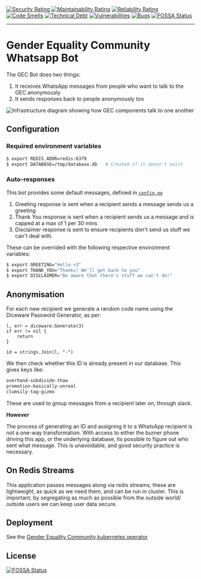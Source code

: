 [![Security Rating](https://sonarcloud.io/api/project_badges/measure?project=gender-equality-community_gec-bot&metric=security_rating)](https://sonarcloud.io/summary/new_code?id=gender-equality-community_gec-bot)
[![Maintainability Rating](https://sonarcloud.io/api/project_badges/measure?project=gender-equality-community_gec-bot&metric=sqale_rating)](https://sonarcloud.io/summary/new_code?id=gender-equality-community_gec-bot)
[![Reliability Rating](https://sonarcloud.io/api/project_badges/measure?project=gender-equality-community_gec-bot&metric=reliability_rating)](https://sonarcloud.io/summary/new_code?id=gender-equality-community_gec-bot)
[![Code Smells](https://sonarcloud.io/api/project_badges/measure?project=gender-equality-community_gec-bot&metric=code_smells)](https://sonarcloud.io/summary/new_code?id=gender-equality-community_gec-bot)
[![Technical Debt](https://sonarcloud.io/api/project_badges/measure?project=gender-equality-community_gec-bot&metric=sqale_index)](https://sonarcloud.io/summary/new_code?id=gender-equality-community_gec-bot)
[![Vulnerabilities](https://sonarcloud.io/api/project_badges/measure?project=gender-equality-community_gec-bot&metric=vulnerabilities)](https://sonarcloud.io/summary/new_code?id=gender-equality-community_gec-bot)
[![Bugs](https://sonarcloud.io/api/project_badges/measure?project=gender-equality-community_gec-bot&metric=bugs)](https://sonarcloud.io/summary/new_code?id=gender-equality-community_gec-bot)
[![FOSSA Status](https://app.fossa.com/api/projects/git%2Bgithub.com%2Fgender-equality-community%2Fgec-bot.svg?type=shield)](https://app.fossa.com/projects/git%2Bgithub.com%2Fgender-equality-community%2Fgec-bot?ref=badge_shield)

---

# Gender Equality Community Whatsapp Bot

The GEC Bot does two things:

1. It receives WhatsApp messages from people who want to talk to the GEC anonymously
2. It sends responses back to people anonymously too

![Infrastructure diagram showing how GEC components talk to one another](doc/gec-bots-arch.svg)

## Configuration

### Required environment variables

```bash
$ export REDIS_ADDR=redis:6379
$ export DATABASE=/tmp/database.db   # Created if it doesn't exist
```

### Auto-responses

This bot provides some default messages, defined in [`config.go`](config.go)

1. Greeting response is sent when a recipient sends a message sends us a greeting
1. Thank You response is sent when a recipient sends us a message and is capped at a max of 1 per 30 mins
1. Disclaimer response is sent to ensure recipients don't send us stuff we can't deal with.

These can be overrided with the following respective environment variables:

```bash
$ export GREETING="Hello <3"
$ export THANK_YOU="Thanks! We'll get back to you"
$ export DISCLAIMER="Be aware that there's stuff we can't do!"
```

## Anonymisation

For each new recipient we generate a random code name using the Diceware Password Generator, as per:

```golang
l, err = diceware.Generate(3)
if err != nil {
    return
}

id = strings.Join(l, "-")
```

We then check whether this ID is already present in our database. This gives keys like:

```txt
overhand-subdivide-thaw
promotion-basically-unreal
clumsily-tag-gizmo
```

These are used to group messages from a recipient later on, through slack.

**However**

The process of generating an ID and assigning it to a WhatsApp recipient is not a one-way transformation. With access to either the burner phone driving this app, or the underlying database, its possible to figure out who sent what message. This is unavoidable, and good security practice is necessary.

## On Redis Streams

This application passes messages along via redis streams; these are lightweight, as quick as we need them, and can be run in cluster. This is important; by segregating as much as possible from the outside world/ outside users we can keep user data secure.


## Deployment

See the [Gender Equality Community kubernetes operator](https://github.com/gender-equality-community/gec-operator)

## License
[![FOSSA Status](https://app.fossa.com/api/projects/git%2Bgithub.com%2Fgender-equality-community%2Fgec-bot.svg?type=large)](https://app.fossa.com/projects/git%2Bgithub.com%2Fgender-equality-community%2Fgec-bot?ref=badge_large)
